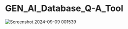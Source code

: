 ﻿# GEN_AI_Database_Q-A_Tool
![Screenshot 2024-09-09 001539](https://github.com/user-attachments/assets/712dc0f3-cc85-493e-acdb-6c02d2307ad8)
